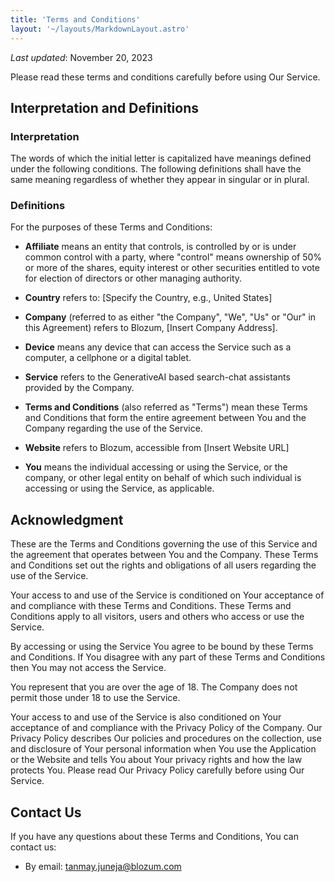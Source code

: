 ```yaml
---
title: 'Terms and Conditions'
layout: '~/layouts/MarkdownLayout.astro'
---
```


_Last updated_: November 20, 2023

Please read these terms and conditions carefully before using Our Service.

## Interpretation and Definitions

### Interpretation

The words of which the initial letter is capitalized have meanings defined under the following conditions. The following definitions shall have the same meaning regardless of whether they appear in singular or in plural.

### Definitions

For the purposes of these Terms and Conditions:

- **Affiliate** means an entity that controls, is controlled by or is under common control with a party, where "control" means ownership of 50% or more of the shares, equity interest or other securities entitled to vote for election of directors or other managing authority.

- **Country** refers to: [Specify the Country, e.g., United States]

- **Company** (referred to as either "the Company", "We", "Us" or "Our" in this Agreement) refers to Blozum, [Insert Company Address].

- **Device** means any device that can access the Service such as a computer, a cellphone or a digital tablet.

- **Service** refers to the GenerativeAI based search-chat assistants provided by the Company.

- **Terms and Conditions** (also referred as "Terms") mean these Terms and Conditions that form the entire agreement between You and the Company regarding the use of the Service.

- **Website** refers to Blozum, accessible from [Insert Website URL]

- **You** means the individual accessing or using the Service, or the company, or other legal entity on behalf of which such individual is accessing or using the Service, as applicable.

## Acknowledgment

These are the Terms and Conditions governing the use of this Service and the agreement that operates between You and the Company. These Terms and Conditions set out the rights and obligations of all users regarding the use of the Service.

Your access to and use of the Service is conditioned on Your acceptance of and compliance with these Terms and Conditions. These Terms and Conditions apply to all visitors, users and others who access or use the Service.

By accessing or using the Service You agree to be bound by these Terms and Conditions. If You disagree with any part of these Terms and Conditions then You may not access the Service.

You represent that you are over the age of 18. The Company does not permit those under 18 to use the Service.

Your access to and use of the Service is also conditioned on Your acceptance of and compliance with the Privacy Policy of the Company. Our Privacy Policy describes Our policies and procedures on the collection, use and disclosure of Your personal information when You use the Application or the Website and tells You about Your privacy rights and how the law protects You. Please read Our Privacy Policy carefully before using Our Service.

## Contact Us

If you have any questions about these Terms and Conditions, You can contact us:

- By email: tanmay.juneja@blozum.com
